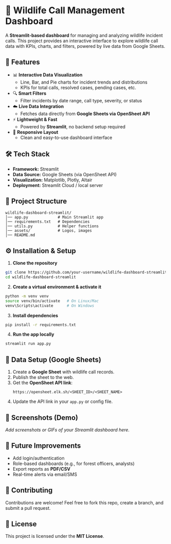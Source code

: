 # 🐾 Wildlife Call Management Dashboard  

A **Streamlit-based dashboard** for managing and analyzing wildlife incident calls. This project provides an interactive interface to explore wildlife call data with KPIs, charts, and filters, powered by live data from Google Sheets.  

## 🚀 Features  
- 📊 **Interactive Data Visualization**  
  - Line, Bar, and Pie charts for incident trends and distributions  
  - KPIs for total calls, resolved cases, pending cases, etc.  
- 🔍 **Smart Filters**  
  - Filter incidents by date range, call type, severity, or status  
- ☁️ **Live Data Integration**  
  - Fetches data directly from **Google Sheets via OpenSheet API**  
- ⚡ **Lightweight & Fast**  
  - Powered by **Streamlit**, no backend setup required  
- 📱 **Responsive Layout**  
  - Clean and easy-to-use dashboard interface  

## 🛠️ Tech Stack  
- **Framework:** Streamlit  
- **Data Source:** Google Sheets (via OpenSheet API)  
- **Visualization:** Matplotlib, Plotly, Altair  
- **Deployment:** Streamlit Cloud / local server  

## 📂 Project Structure  
```
wildlife-dashboard-streamlit/
│── app.py             # Main Streamlit app
│── requirements.txt   # Dependencies
│── utils.py           # Helper functions
│── assets/            # Logos, images
│── README.md
```

## ⚙️ Installation & Setup  

1. **Clone the repository**  
```bash
git clone https://github.com/your-username/wildlife-dashboard-streamlit.git
cd wildlife-dashboard-streamlit
```

2. **Create a virtual environment & activate it**  
```bash
python -m venv venv
source venv/bin/activate   # On Linux/Mac
venv\Scripts\activate      # On Windows
```

3. **Install dependencies**  
```bash
pip install -r requirements.txt
```

4. **Run the app locally**  
```bash
streamlit run app.py
```

## 🔗 Data Setup (Google Sheets)  
1. Create a **Google Sheet** with wildlife call records.  
2. Publish the sheet to the web.  
3. Get the **OpenSheet API link**:  
   ```
   https://opensheet.elk.sh/<SHEET_ID>/<SHEET_NAME>
   ```  
4. Update the API link in your `app.py` or config file.  

## 📸 Screenshots (Demo)  
_Add screenshots or GIFs of your Streamlit dashboard here._  

## 📌 Future Improvements  
- Add login/authentication  
- Role-based dashboards (e.g., for forest officers, analysts)  
- Export reports as **PDF/CSV**  
- Real-time alerts via email/SMS  

## 🤝 Contributing  
Contributions are welcome! Feel free to fork this repo, create a branch, and submit a pull request.  

## 📄 License  
This project is licensed under the **MIT License**.  
